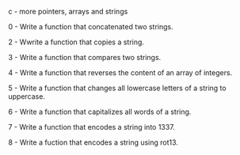 c - more pointers, arrays and strings

0 - Write a function that concatenated two strings.

2 - Wwrite a function that copies a string.

3 - Write a function that compares two strings.

4 - Write a function that reverses the content of an array of integers.

5 - Write a function that changes all lowercase letters of a string to uppercase.

6 - Write a function that capitalizes all words of a string.

7 - Write a function that encodes a string into 1337.

8 - Write a fuction that encodes a string using rot13.                   
